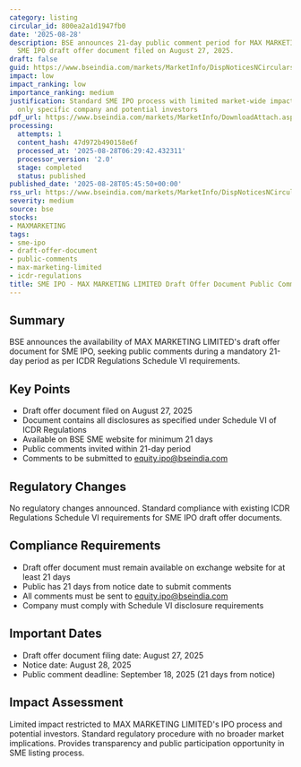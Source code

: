 ```yaml
---
category: listing
circular_id: 800ea2a1d1947fb0
date: '2025-08-28'
description: BSE announces 21-day public comment period for MAX MARKETING LIMITED's
  SME IPO draft offer document filed on August 27, 2025.
draft: false
guid: https://www.bseindia.com/markets/MarketInfo/DispNoticesNCirculars.aspx?Noticeid={0F758A2F-9194-446B-9677-995A8129E0A4}&noticeno=20250828-1&dt=08/28/2025&icount=1&totcount=1&flag=0
impact: low
impact_ranking: low
importance_ranking: medium
justification: Standard SME IPO process with limited market-wide impact, affecting
  only specific company and potential investors
pdf_url: https://www.bseindia.com/markets/MarketInfo/DownloadAttach.aspx?id=20250828-1&attachedId=
processing:
  attempts: 1
  content_hash: 47d972b490158e6f
  processed_at: '2025-08-28T06:29:42.432311'
  processor_version: '2.0'
  stage: completed
  status: published
published_date: '2025-08-28T05:45:50+00:00'
rss_url: https://www.bseindia.com/markets/MarketInfo/DispNoticesNCirculars.aspx?Noticeid={0F758A2F-9194-446B-9677-995A8129E0A4}&noticeno=20250828-1&dt=08/28/2025&icount=1&totcount=1&flag=0
severity: medium
source: bse
stocks:
- MAXMARKETING
tags:
- sme-ipo
- draft-offer-document
- public-comments
- max-marketing-limited
- icdr-regulations
title: SME IPO - MAX MARKETING LIMITED Draft Offer Document Public Comment Period
---
```


## Summary

BSE announces the availability of MAX MARKETING LIMITED's draft offer document for SME IPO, seeking public comments during a mandatory 21-day period as per ICDR Regulations Schedule VI requirements.

## Key Points

- Draft offer document filed on August 27, 2025
- Document contains all disclosures as specified under Schedule VI of ICDR Regulations
- Available on BSE SME website for minimum 21 days
- Public comments invited within 21-day period
- Comments to be submitted to equity.ipo@bseindia.com

## Regulatory Changes

No regulatory changes announced. Standard compliance with existing ICDR Regulations Schedule VI requirements for SME IPO draft offer documents.

## Compliance Requirements

- Draft offer document must remain available on exchange website for at least 21 days
- Public has 21 days from notice date to submit comments
- All comments must be sent to equity.ipo@bseindia.com
- Company must comply with Schedule VI disclosure requirements

## Important Dates

- Draft offer document filing date: August 27, 2025
- Notice date: August 28, 2025
- Public comment deadline: September 18, 2025 (21 days from notice)

## Impact Assessment

Limited impact restricted to MAX MARKETING LIMITED's IPO process and potential investors. Standard regulatory procedure with no broader market implications. Provides transparency and public participation opportunity in SME listing process.